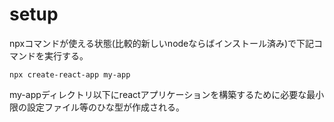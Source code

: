 # setup
npxコマンドが使える状態(比較的新しいnodeならばインストール済み)で下記コマンドを実行する。
```
npx create-react-app my-app
```

my-appディレクトリ以下にreactアプリケーションを構築するために必要な最小限の設定ファイル等のひな型が作成される。

